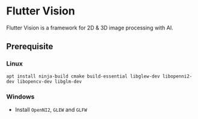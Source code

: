# Flutter Vision

Flutter Vision is a framework for 2D & 3D image processing with AI.


## Prerequisite

### Linux

`apt install ninja-build cmake build-essential libglew-dev libopenni2-dev libopencv-dev libglm-dev`

### Windows
* Install `OpenNI2`, `GLEW` and `GLFW`